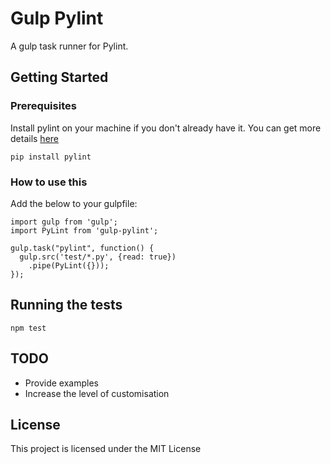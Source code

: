 # Gulp Pylint

A gulp task runner for Pylint.

## Getting Started

### Prerequisites

Install pylint on your machine if you don't already have it. You can get more details [here](https://www.pylint.org/#install)

```
pip install pylint
```

### How to use this

Add the below to your gulpfile:

```
import gulp from 'gulp';
import PyLint from 'gulp-pylint';

gulp.task("pylint", function() {
  gulp.src('test/*.py', {read: true})
    .pipe(PyLint({}));
});
```

## Running the tests

```
npm test
```

## TODO

- Provide examples
- Increase the level of customisation

## License

This project is licensed under the MIT License